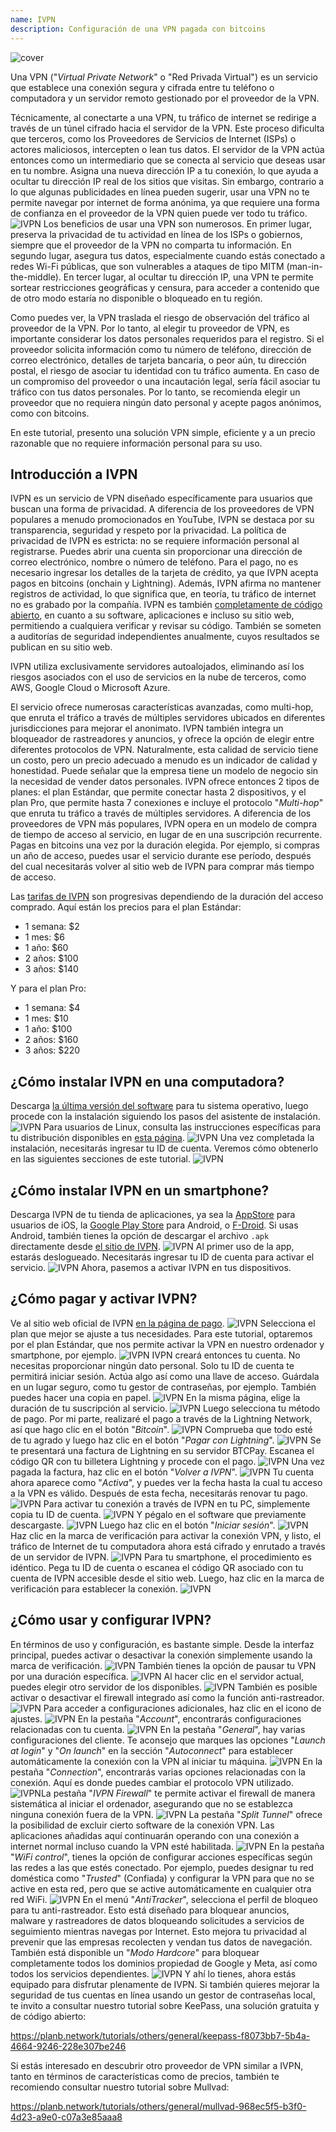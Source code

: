 ```yaml
---
name: IVPN
description: Configuración de una VPN pagada con bitcoins
---
```

![cover](assets/cover.webp)

Una VPN ("*Virtual Private Network*" o "Red Privada Virtual") es un servicio que establece una conexión segura y cifrada entre tu teléfono o computadora y un servidor remoto gestionado por el proveedor de la VPN.

Técnicamente, al conectarte a una VPN, tu tráfico de internet se redirige a través de un túnel cifrado hacia el servidor de la VPN. Este proceso dificulta que terceros, como los Proveedores de Servicios de Internet (ISPs) o actores maliciosos, intercepten o lean tus datos. El servidor de la VPN actúa entonces como un intermediario que se conecta al servicio que deseas usar en tu nombre. Asigna una nueva dirección IP a tu conexión, lo que ayuda a ocultar tu dirección IP real de los sitios que visitas. Sin embargo, contrario a lo que algunas publicidades en línea pueden sugerir, usar una VPN no te permite navegar por internet de forma anónima, ya que requiere una forma de confianza en el proveedor de la VPN quien puede ver todo tu tráfico.
![IVPN](assets/fr/01.webp)
Los beneficios de usar una VPN son numerosos. En primer lugar, preserva la privacidad de tu actividad en línea de los ISPs o gobiernos, siempre que el proveedor de la VPN no comparta tu información. En segundo lugar, asegura tus datos, especialmente cuando estás conectado a redes Wi-Fi públicas, que son vulnerables a ataques de tipo MITM (man-in-the-middle). En tercer lugar, al ocultar tu dirección IP, una VPN te permite sortear restricciones geográficas y censura, para acceder a contenido que de otro modo estaría no disponible o bloqueado en tu región.

Como puedes ver, la VPN traslada el riesgo de observación del tráfico al proveedor de la VPN. Por lo tanto, al elegir tu proveedor de VPN, es importante considerar los datos personales requeridos para el registro. Si el proveedor solicita información como tu número de teléfono, dirección de correo electrónico, detalles de tarjeta bancaria, o peor aún, tu dirección postal, el riesgo de asociar tu identidad con tu tráfico aumenta. En caso de un compromiso del proveedor o una incautación legal, sería fácil asociar tu tráfico con tus datos personales. Por lo tanto, se recomienda elegir un proveedor que no requiera ningún dato personal y acepte pagos anónimos, como con bitcoins.

En este tutorial, presento una solución VPN simple, eficiente y a un precio razonable que no requiere información personal para su uso.

## Introducción a IVPN

IVPN es un servicio de VPN diseñado específicamente para usuarios que buscan una forma de privacidad. A diferencia de los proveedores de VPN populares a menudo promocionados en YouTube, IVPN se destaca por su transparencia, seguridad y respeto por la privacidad.
La política de privacidad de IVPN es estricta: no se requiere información personal al registrarse. Puedes abrir una cuenta sin proporcionar una dirección de correo electrónico, nombre o número de teléfono. Para el pago, no es necesario ingresar los detalles de la tarjeta de crédito, ya que IVPN acepta pagos en bitcoins (onchain y Lightning). Además, IVPN afirma no mantener registros de actividad, lo que significa que, en teoría, tu tráfico de internet no es grabado por la compañía.
IVPN es también [completamente de código abierto](https://github.com/ivpn), en cuanto a su software, aplicaciones e incluso su sitio web, permitiendo a cualquiera verificar y revisar su código. También se someten a auditorías de seguridad independientes anualmente, cuyos resultados se publican en su sitio web.

IVPN utiliza exclusivamente servidores autoalojados, eliminando así los riesgos asociados con el uso de servicios en la nube de terceros, como AWS, Google Cloud o Microsoft Azure.

El servicio ofrece numerosas características avanzadas, como multi-hop, que enruta el tráfico a través de múltiples servidores ubicados en diferentes jurisdicciones para mejorar el anonimato. IVPN también integra un bloqueador de rastreadores y anuncios, y ofrece la opción de elegir entre diferentes protocolos de VPN.
Naturalmente, esta calidad de servicio tiene un costo, pero un precio adecuado a menudo es un indicador de calidad y honestidad. Puede señalar que la empresa tiene un modelo de negocio sin la necesidad de vender datos personales. IVPN ofrece entonces 2 tipos de planes: el plan Estándar, que permite conectar hasta 2 dispositivos, y el plan Pro, que permite hasta 7 conexiones e incluye el protocolo "*Multi-hop*" que enruta tu tráfico a través de múltiples servidores.
A diferencia de los proveedores de VPN más populares, IVPN opera en un modelo de compra de tiempo de acceso al servicio, en lugar de en una suscripción recurrente. Pagas en bitcoins una vez por la duración elegida. Por ejemplo, si compras un año de acceso, puedes usar el servicio durante ese período, después del cual necesitarás volver al sitio web de IVPN para comprar más tiempo de acceso.

Las [tarifas de IVPN](https://www.ivpn.net/en/pricing/) son progresivas dependiendo de la duración del acceso comprado. Aquí están los precios para el plan Estándar:
- 1 semana: $2
- 1 mes: $6
- 1 año: $60
- 2 años: $100
- 3 años: $140

Y para el plan Pro:
- 1 semana: $4
- 1 mes: $10
- 1 año: $100
- 2 años: $160
- 3 años: $220

## ¿Cómo instalar IVPN en una computadora?
Descarga [la última versión del software](https://www.ivpn.net/en/apps-windows/) para tu sistema operativo, luego procede con la instalación siguiendo los pasos del asistente de instalación. ![IVPN](assets/notext/02.webp)
Para usuarios de Linux, consulta las instrucciones específicas para tu distribución disponibles en [esta página](https://www.ivpn.net/en/apps-linux/).
![IVPN](assets/notext/03.webp)
Una vez completada la instalación, necesitarás ingresar tu ID de cuenta. Veremos cómo obtenerlo en las siguientes secciones de este tutorial.
![IVPN](assets/notext/04.webp)
## ¿Cómo instalar IVPN en un smartphone?

Descarga IVPN de tu tienda de aplicaciones, ya sea la [AppStore](https://apps.apple.com/us/app/ivpn-secure-vpn-for-privacy/id1193122683) para usuarios de iOS, la [Google Play Store](https://play.google.com/store/apps/details?id=net.ivpn.client) para Android, o [F-Droid](https://f-droid.org/en/packages/net.ivpn.client). Si usas Android, también tienes la opción de descargar el archivo `.apk` directamente desde [el sitio de IVPN](https://www.ivpn.net/en/apps-android/).
![IVPN](assets/notext/05.webp)
Al primer uso de la app, estarás deslogueado. Necesitarás ingresar tu ID de cuenta para activar el servicio.
![IVPN](assets/notext/06.webp)
Ahora, pasemos a activar IVPN en tus dispositivos.

## ¿Cómo pagar y activar IVPN?

Ve al sitio web oficial de IVPN [en la página de pago](https://www.ivpn.net/en/pricing/).
![IVPN](assets/notext/07.webp)
Selecciona el plan que mejor se ajuste a tus necesidades. Para este tutorial, optaremos por el plan Estándar, que nos permite activar la VPN en nuestro ordenador y smartphone, por ejemplo.
![IVPN](assets/notext/08.webp)
IVPN creará entonces tu cuenta. No necesitas proporcionar ningún dato personal. Solo tu ID de cuenta te permitirá iniciar sesión. Actúa algo así como una llave de acceso. Guárdala en un lugar seguro, como tu gestor de contraseñas, por ejemplo. También puedes hacer una copia en papel. ![IVPN](assets/notext/09.webp)
En la misma página, elige la duración de tu suscripción al servicio.
![IVPN](assets/notext/10.webp)
Luego selecciona tu método de pago. Por mi parte, realizaré el pago a través de la Lightning Network, así que hago clic en el botón "*Bitcoin*".
![IVPN](assets/notext/11.webp)
Comprueba que todo esté de tu agrado y luego haz clic en el botón "*Pagar con Lightning*".
![IVPN](assets/notext/12.webp)
Se te presentará una factura de Lightning en su servidor BTCPay. Escanea el código QR con tu billetera Lightning y procede con el pago.
![IVPN](assets/notext/13.webp) Una vez pagada la factura, haz clic en el botón "*Volver a IVPN*".
![IVPN](assets/notext/14.webp)
Tu cuenta ahora aparece como "*Activa*", y puedes ver la fecha hasta la cual tu acceso a la VPN es válido. Después de esta fecha, necesitarás renovar tu pago.
![IVPN](assets/notext/15.webp)
Para activar tu conexión a través de IVPN en tu PC, simplemente copia tu ID de cuenta.
![IVPN](assets/notext/16.webp)
Y pégalo en el software que previamente descargaste.
![IVPN](assets/notext/17.webp)
Luego haz clic en el botón "*Iniciar sesión*".
![IVPN](assets/notext/18.webp)
Haz clic en la marca de verificación para activar la conexión VPN, y listo, el tráfico de Internet de tu computadora ahora está cifrado y enrutado a través de un servidor de IVPN.
![IVPN](assets/notext/19.webp)
Para tu smartphone, el procedimiento es idéntico. Pega tu ID de cuenta o escanea el código QR asociado con tu cuenta de IVPN accesible desde el sitio web. Luego, haz clic en la marca de verificación para establecer la conexión.
![IVPN](assets/notext/20.webp)
## ¿Cómo usar y configurar IVPN?

En términos de uso y configuración, es bastante simple. Desde la interfaz principal, puedes activar o desactivar la conexión simplemente usando la marca de verificación.
![IVPN](assets/notext/21.webp)
También tienes la opción de pausar tu VPN por una duración específica.
![IVPN](assets/notext/22.webp)
Al hacer clic en el servidor actual, puedes elegir otro servidor de los disponibles.
![IVPN](assets/notext/23.webp)
También es posible activar o desactivar el firewall integrado así como la función anti-rastreador.
![IVPN](assets/notext/24.webp)
Para acceder a configuraciones adicionales, haz clic en el icono de ajustes.
![IVPN](assets/notext/25.webp)
En la pestaña "*Account*", encontrarás configuraciones relacionadas con tu cuenta.
![IVPN](assets/notext/26.webp)
En la pestaña "*General*", hay varias configuraciones del cliente. Te aconsejo que marques las opciones "*Launch at login*" y "*On launch*" en la sección "*Autoconnect*" para establecer automáticamente la conexión con la VPN al iniciar tu máquina.
![IVPN](assets/notext/27.webp)
En la pestaña "*Connection*", encontrarás varias opciones relacionadas con la conexión. Aquí es donde puedes cambiar el protocolo VPN utilizado.
![IVPN](assets/notext/28.webp)La pestaña "*IVPN Firewall*" te permite activar el firewall de manera sistemática al iniciar el ordenador, asegurando que no se establezca ninguna conexión fuera de la VPN.
![IVPN](assets/notext/29.webp)
La pestaña "*Split Tunnel*" ofrece la posibilidad de excluir cierto software de la conexión VPN. Las aplicaciones añadidas aquí continuarán operando con una conexión a internet normal incluso cuando la VPN esté habilitada.
![IVPN](assets/notext/30.webp)
En la pestaña "*WiFi control*", tienes la opción de configurar acciones específicas según las redes a las que estés conectado. Por ejemplo, puedes designar tu red doméstica como "*Trusted*" (Confiada) y configurar la VPN para que no se active en esta red, pero que se active automáticamente en cualquier otra red WiFi.
![IVPN](assets/notext/31.webp)
En el menú "*AntiTracker*", selecciona el perfil de bloqueo para tu anti-rastreador. Esto está diseñado para bloquear anuncios, malware y rastreadores de datos bloqueando solicitudes a servicios de seguimiento mientras navegas por Internet. Esto mejora tu privacidad al prevenir que las empresas recolecten y vendan tus datos de navegación. También está disponible un "*Modo Hardcore*" para bloquear completamente todos los dominios propiedad de Google y Meta, así como todos los servicios dependientes.
![IVPN](assets/notext/32.webp)
Y ahí lo tienes, ahora estás equipado para disfrutar plenamente de IVPN. Si también quieres mejorar la seguridad de tus cuentas en línea usando un gestor de contraseñas local, te invito a consultar nuestro tutorial sobre KeePass, una solución gratuita y de código abierto:

https://planb.network/tutorials/others/general/keepass-f8073bb7-5b4a-4664-9246-228e307be246

Si estás interesado en descubrir otro proveedor de VPN similar a IVPN, tanto en términos de características como de precios, también te recomiendo consultar nuestro tutorial sobre Mullvad:

https://planb.network/tutorials/others/general/mullvad-968ec5f5-b3f0-4d23-a9e0-c07a3e85aaa8
